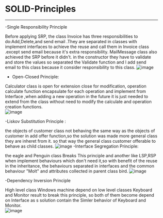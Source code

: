 # SOLID-Principles

---------------------------------
-Single Responsibility Principle

Before applying SRP, the class Invoice has three responsibilities to do:Add,Delete,and send email .They are separated in classes with implement interfaces to achieve the reuse and call them in Invoice class .except  send email because it's extra responsibility. MailMessage class also achieved the SRP before it didn't. in the constructor they have to validate and store the values so separated the Validate function  and I add send email to this  class because it consider responsibility to this class.
![image](https://user-images.githubusercontent.com/92648528/196514431-62dfc9c1-d1ad-4431-9bcf-e4a71f65b437.png)

- Open-Closed Principle:

Calculator class is open for extension close for modification, operation calculate function encapsulate for each operation and implement from Interface ,when adding a new operation in the future it is just needed to extend from the class without need to modify the calculate and operation creation functions.   
![image](https://user-images.githubusercontent.com/92648528/196522260-0d948922-76dc-4050-8703-42b2993db5a2.png)

-Liskov Substitution Principle :

 the objects of customer class not behaving the same way as the objects of customer in add offer function,so the solution was made more general class they are inheret from it. so that way the general class customer offerable to behave as child classes.
![image](https://user-images.githubusercontent.com/92648528/196537133-a28de284-adfa-41f0-95b3-d30f0382c077.png) 
 -Interface Segregation Principle:
 
the eagle and Penguin class Breaks This principle  and another like LSP,RSP when implement behaviours which don't need it,so with benefit of the reuse in the inheritance, the behaviours separated in interfaces and the common behaviour "Molt" and attributes collected in parent class bird. 
![image](https://user-images.githubusercontent.com/92648528/196530362-20f0a4c0-b86a-4855-8765-3298c7461f83.png)

-Dependency Inversion Principle

High level class Windows machine depend on low level classes Keyboard and Monitor result to break this principle, so  both of them  become depend on Interface as s solution contain the Simler behavior of Keyboard and Monitor.  
![image](https://user-images.githubusercontent.com/92648528/196536266-a66c12c0-f30e-4a39-b3a1-a753973e7197.png)
